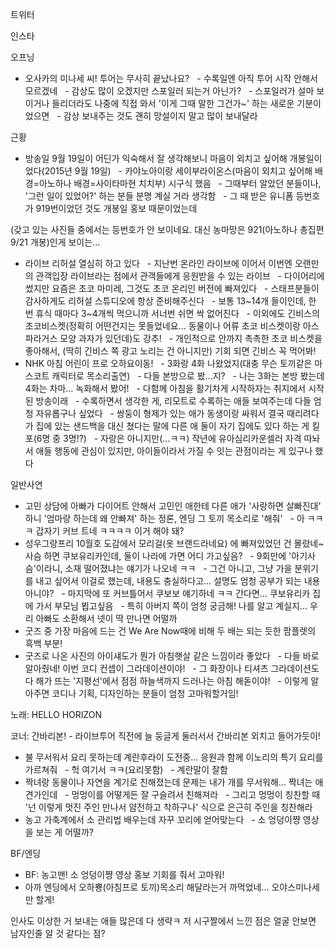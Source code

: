 


트위터



인스타

오프닝
- 오사카의 미나세 씨! 투어는 무사히 끝났나요?
  - 수록일엔 아직 투어 시작 안해서 모르겠네
  - 감상도 많이 오겠지만 스포일러 되는거 아닌가?
  - 스포일러가 설마 보이거나 들리더라도 나중에 직접 와서 '이게 그때 말한 그건가~' 하는 새로운 기분이었으면
  - 감상 보내주는 것도 괜히 망설이지 말고 많이 보내달라

근황
- 방송일 9월 19일이 어딘가 익숙해서 잘 생각해보니 마음이 외치고 싶어해 개봉일이었다(2015년 9월 19일)
  - 카야노아이랑 세이부라이온스(마음이 외치고 싶어해 배경=아노하나 배경=사이타마현 치치부) 시구식 했음
  - 그때부터 알았던 분들이나, '그런 일이 있었어?' 하는 분들 분명 계실 거라 생각함
  - 그 때 받은 유니폼 등번호가 919번이었던 것도 개봉일 홍보 때문이었는데




















(갖고 있는 사진들 중에서는 등번호가 안 보이네요. 대신 농마망은 921(아노하나 총집편 9/21 개봉)인게 보이는...

- 라이브 리허설 열심히 하고 있다
  - 지난번 온라인 라이브에 이어서 이번엔 오랜만의 관객입장 라이브라는 점에서 관객들에게 응원받을 수 있는 라이브
  - 다이어리에 썼지만 요즘은 초코 마미레, 그것도 초코 온리인 버전에 빠져있다
  - 스태프분들이 감사하게도 리허설 스튜디오에 항상 준비해주신다
  - 보통 13~14개 들이인데, 한 번 휴식 때마다 3~4개씩 먹으니까 서너번 쉬면 싹 없어진다
  - 이외에도 긴비스의 초코비스켓(정확히 어떤건지는 못들었네요... 동물이나 어류 초코 비스켓이랑 아스파라거스 모양 과자가 있던데)도 강추!
  - 개인적으로 안까지 촉촉한 초코 비스켓을 좋아해서, (딱히 긴비스 쪽 광고 노리는 건 아니지만) 기회 되면 긴비스 꼭 먹어봐!
- NHK 아침 어린이 프로 오하요이동!
  - 3화랑 4화 나왔었지(대충 무슨 토끼같은 마스코트 캐릭터로 목소리출연)
  - 다들 본방으로 봤...지?
  - 나는 3화는 본방 봤는데 4화는 차마... 녹화해서 봤어!
  - 다함께 아침을 활기차게 시작하자는 취지에서 시작된 방송이래
  - 수록하면서 생각한 게, 리모트로 수록하는 애들 보여주는데 다들 엄청 자유롭구나 싶었다
  - 쌍둥이 형제가 있는 애가 동생이랑 싸워서 결국 때리려다가 집에 있는 샌드백을 대신 쳤다는 말에 다른 애 둘이 자기 집에도 있다 하는 게 킬포(6명 중 3명!?)
  - 자랑은 아니지만(...ㅋㅋ) 작년에 유아심리카운셀러 자격 따놔서 애들 행동에 관심이 있지만, 아이들이라서 가질 수 잇는 관점이라는 게 있구나 했다

일반사연
- 고민 상담에 아빠가 다이어트 안해서 고민인 애한테 다른 애가 '사랑하면 살빠진대' 하니 '엄마랑 하는데 왜 안빠져' 하는 정론, 엔딩 그 토끼 목소리로 '해줘'
  - 아 ㅋㅋㅋ 갑자기 커브 트네 ㅋㅋㅋㅋ 이거 해야 돼?
- 성우그랑프리 10월호 도감에서 모리걸(옷 브랜드라네요) 에 빠져있었던 건 몰랐네~ 사슴 하면 쿠보유리카인데, 둘이 나라에 가면 어디 가고싶음?
  - 9회만에 '아기사슴'이라니, 소재 떨어졌냐는 얘기가 나오네 ㅋㅋ
  - 그건 아니고, 그냥 가을 분위기를 내고 싶어서 이걸로 했는데, 내용도 충실하다고... 설명도 엄청 공부가 되는 내용 아니야?
  - 마지막에 또 커브틀어서 쿠보보 얘기하네 ㅋㅋ 간다면... 쿠보유리카 집에 가서 부모님 뵙고싶음
  - 특히 아버지 쪽이 엄청 궁금해! 나를 알고 계실지... 우리 아빠도 소환해서 넷이 딱 만나면 어떨까
- 굿즈 중 가장 마음에 드는 건 We Are Now때에 비해 두 배는 되는 듯한 팜플렛의 흑백 부분!
- 굿즈로 나온 사진의 아이섀도가 뭔가 아침햇살 같은 느낌이라 좋았다
  - 다들 바로 알아줬네! 이번 코디 컨셉이 그라데이션이야!
  - 그 화장이나 티셔츠 그라데이션도 다 해가 뜨는 '지평선'에서 점점 하늘색까지 드러나는 아침 해돋이야!
  - 이렇게 알아주면 코디나 기획, 디자인하는 분들이 엄청 고마워할거임!

노래: HELLO HORIZON

코너: 간바리본! - 라이브투어 직전에 늘 둥글게 둘러서서 간바리본 외치고 들어가듯이!
- 불 무서워서 요리 못하는데 계란후라이 도전중... 응원과 함께 이노리의 특기 요리를 가르쳐줘
  - 헉 여기서 ㅋㅋ(요리못함)
  - 계란말이 잘함
- 짝녀랑 동물이나 자연을 계기로 친해졌는데 문제는 내가 개를 무서워해... 짝녀는 애견가인데
  - 멍멍이를 어떻게든 잘 구슬려서 친해져라
  - 그리고 멍멍이 칭찬할 때 '넌 이렇게 멋진 주인 만나서 얌전하고 착하구나' 식으로 은근히 주인을 칭찬해라
- 농고 가축계에서 소 관리법 배우는데 자꾸 꼬리에 얻어맞는다
  - 소 엉덩이쨩 영상을 보는 게 어떨까?

BF/엔딩
- BF: 농고맨! 소 엉덩이쨩 영상 홍보 기회를 줘서 고마워!
- 아까 엔딩에서 오하뿅(아침프로 토끼)목소리 해달라는거 까먹었네... 오야스미나세만 할게!

인사도 이상한 거 보내는 애들 많은데 다 생략ㅋ
저 시구짤에서 느낀 점은 얼굴 안보면 남자인줄 알 것 같다는 점?
